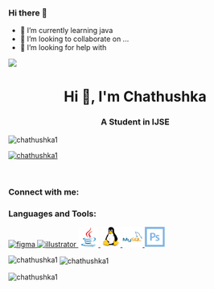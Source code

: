 ### Hi there 👋
- 🌱 I’m currently learning java
- 👯 I’m looking to collaborate on ...
- 🤔 I’m looking for help with


<p align="left">
  <a href="<p align="left">
  <a href="https://www.linkedin.com/in/chathushka-madumal-030785264/">
    <img src="https://skillicons.dev/icons?i=linkedin" />
  </a>                                               
</p>
  <h1 align="center">Hi 👋, I'm Chathushka</h1>
<h3 align="center">A Student in IJSE</h3>

<p align="left"> <img src="https://komarev.com/ghpvc/?username=chathushka1&label=Profile%20views&color=0e75b6&style=flat" alt="chathushka1" /> </p>

<p align="left"> <a href="https://github.com/ryo-ma/github-profile-trophy"><img src="https://github-profile-trophy.vercel.app/?username=chathushka1" alt="chathushka1" /></a> </p>

<p align="left"> <a href="https://twitter.com/" target="blank"><img src="https://img.shields.io/twitter/follow/?logo=twitter&style=for-the-badge" alt="" /></a> </p>

<h3 align="left">Connect with me:</h3>
<p align="left">
</p>

<h3 align="left">Languages and Tools:</h3>
<p align="left"> <a href="https://www.figma.com/" target="_blank" rel="noreferrer"> <img src="https://www.vectorlogo.zone/logos/figma/figma-icon.svg" alt="figma" width="40" height="40"/> </a> <a href="https://www.adobe.com/in/products/illustrator.html" target="_blank" rel="noreferrer"> <img src="https://www.vectorlogo.zone/logos/adobe_illustrator/adobe_illustrator-icon.svg" alt="illustrator" width="40" height="40"/> </a> <a href="https://www.java.com" target="_blank" rel="noreferrer"> <img src="https://raw.githubusercontent.com/devicons/devicon/master/icons/java/java-original.svg" alt="java" width="40" height="40"/> </a> <a href="https://www.linux.org/" target="_blank" rel="noreferrer"> <img src="https://raw.githubusercontent.com/devicons/devicon/master/icons/linux/linux-original.svg" alt="linux" width="40" height="40"/> </a> <a href="https://www.mysql.com/" target="_blank" rel="noreferrer"> <img src="https://raw.githubusercontent.com/devicons/devicon/master/icons/mysql/mysql-original-wordmark.svg" alt="mysql" width="40" height="40"/> </a> <a href="https://www.photoshop.com/en" target="_blank" rel="noreferrer"> <img src="https://raw.githubusercontent.com/devicons/devicon/master/icons/photoshop/photoshop-line.svg" alt="photoshop" width="40" height="40"/> </a> </p>

<p><img align="left" src="https://github-readme-stats.vercel.app/api/top-langs?username=chathushka1&show_icons=true&locale=en&layout=compact" alt="chathushka1" /></p>

<p>&nbsp;<img align="center" src="https://github-readme-stats.vercel.app/api?username=chathushka1&show_icons=true&locale=en" alt="chathushka1" /></p>

<p><img align="center" src="https://github-readme-streak-stats.herokuapp.com/?user=chathushka1&" alt="chathushka1" /></p>
                                                                                                    
                                                      
 
<!--
**chathushka1/chathushka1** is a ✨ _special_ ✨ repository because its `README.md` (this file) appears on your GitHub profile.

Here are some ideas to get you started:

- 🔭 I’m currently working on ...
- 🌱 I’m currently learning ...
- 👯 I’m looking to collaborate on ...
- 🤔 I’m looking for help with ...
- 💬 Ask me about ...
- 📫 How to reach me: ...
- 😄 Pronouns: ...
- ⚡ Fun fact: ...
-->
